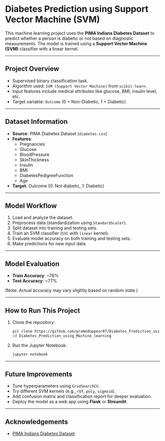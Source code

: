 

#  Diabetes Prediction using Support Vector Machine (SVM)

This machine learning project uses the **PIMA Indians Diabetes Dataset** to predict whether a person is diabetic or not based on diagnostic measurements. The model is trained using a **Support Vector Machine (SVM)** classifier with a linear kernel.

---

##  Project Overview

- Supervised binary classification task.
- Algorithm used: `SVM (Support Vector Machine)` from `scikit-learn`.
- Input features include medical attributes like glucose, BMI, insulin level, etc.
- Target variable: `Outcome` (0 = Non-Diabetic, 1 = Diabetic)

---

##  Dataset Information

- **Source**: PIMA Diabetes Dataset (`diabetes.csv`)
- **Features**:
  - Pregnancies
  - Glucose
  - BloodPressure
  - SkinThickness
  - Insulin
  - BMI
  - DiabetesPedigreeFunction
  - Age
- **Target**: Outcome (0: Not diabetic, 1: Diabetic)

---

##  Model Workflow

1. Load and analyze the dataset.
2. Preprocess data (standardization using `StandardScaler`).
3. Split dataset into training and testing sets.
4. Train an SVM classifier (`SVC` with `linear` kernel).
5. Evaluate model accuracy on both training and testing sets.
6. Make predictions for new input data.

---

##  Model Evaluation

- **Train Accuracy**: ~78%
- **Test Accuracy**: ~77%

(Note: Actual accuracy may vary slightly based on random state.)

---

##  How to Run This Project

1. Clone the repository:
   ```bash
   git clone https://github.com/pramoduppoor07/Diabetes_Prediction_using_Machine_learning.git
   cd Diabetes_Prediction_using_Machine_learning

2. Run the Jupyter Notebook:
   ````bash
   jupyter notebook

---
##  Future Improvements

- Tune hyperparameters using `GridSearchCV`.
- Try different SVM kernels (e.g., `rbf`, `poly`, `sigmoid`).
- Add confusion matrix and classification report for deeper evaluation.
- Deploy the model as a web app using **Flask** or **Streamlit**.

---

##  Acknowledgements

- [PIMA Indians Diabetes Dataset](https://www.kaggle.com/datasets/uciml/pima-indians-diabetes-database)
